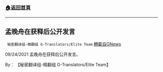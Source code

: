 ###  [:house:返回首頁](https://github.com/ourhimalayas/txt)
---


## 孟晚舟在获释后公开发言
` 秘密翻译组-精翻组 G-Translators/Elite Team` [轉載自GNews](https://gnews.org/zh-hans/1555604/)

09/24/2021 孟晚舟在获释后公开发言。

By： 【秘密翻译组-精翻组 G-Translators/Elite Team】
